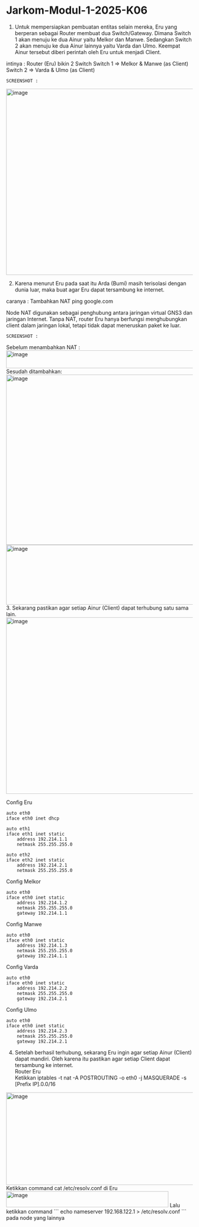 ﻿# Jarkom-Modul-1-2025-K06
1. Untuk mempersiapkan pembuatan entitas selain mereka, Eru yang berperan sebagai Router membuat dua Switch/Gateway. Dimana Switch 1 akan menuju ke dua Ainur yaitu Melkor dan Manwe. Sedangkan Switch 2 akan menuju ke dua Ainur lainnya yaitu Varda dan Ulmo. Keempat Ainur tersebut diberi perintah oleh Eru untuk menjadi Client.

intinya : 
Router (Eru) bikin 2 Switch
Switch 1 => Melkor & Manwe (as Client)
Switch 2 => Varda & Ulmo (as Client)

	SCREENSHOT : 

<img width="749" height="501" alt="image" src="https://github.com/user-attachments/assets/962767f2-dd7e-4d71-a08f-8bac84ffff9f" />


2. Karena menurut Eru pada saat itu Arda (Bumi) masih terisolasi dengan dunia luar, maka buat agar Eru dapat tersambung ke internet.

caranya : 
	Tambahkan NAT
	ping google.com

Node NAT digunakan sebagai penghubung antara jaringan virtual GNS3 dan jaringan Internet. Tanpa NAT, router Eru hanya berfungsi menghubungkan client dalam jaringan lokal, tetapi tidak dapat meneruskan paket ke luar.

	SCREENSHOT :   
Sebelum menambahkan NAT :   
<img width="711" height="48" alt="image" src="https://github.com/user-attachments/assets/027e3c63-c9a2-42de-8b1c-60e17293b446" />  
Sesudah ditambahkan:  
<img width="628" height="458" alt="image" src="https://github.com/user-attachments/assets/f5683653-35cc-4bb8-b398-62c3f9b16a4d" />  
<img width="802" height="161" alt="image" src="https://github.com/user-attachments/assets/931c63d5-64ec-4fcb-8869-104eec214794" />  
3. Sekarang pastikan agar setiap Ainur (Client) dapat terhubung satu sama lain.  
<img width="505" height="475" alt="image" src="https://github.com/user-attachments/assets/fef55ca9-6366-4417-b2fc-21631003f9f6" />  

Config Eru
```
auto eth0
iface eth0 inet dhcp

auto eth1
iface eth1 inet static
	address 192.214.1.1
	netmask 255.255.255.0

auto eth2
iface eth2 inet static
	address 192.214.2.1
	netmask 255.255.255.0
```

Config Melkor
```
auto eth0
iface eth0 inet static
	address 192.214.1.2
	netmask 255.255.255.0
	gateway 192.214.1.1
```
Config Manwe
```
auto eth0
iface eth0 inet static
	address 192.214.1.3
	netmask 255.255.255.0
	gateway 192.214.1.1
```
Config Varda
```
auto eth0
iface eth0 inet static
	address 192.214.2.2
	netmask 255.255.255.0
	gateway 192.214.2.1
```
Config Ulmo
```
auto eth0
iface eth0 inet static
	address 192.214.2.3
	netmask 255.255.255.0
	gateway 192.214.2.1
```  

4. Setelah berhasil terhubung, sekarang Eru ingin agar setiap Ainur (Client) dapat mandiri. Oleh karena itu pastikan agar setiap Client dapat tersambung ke internet.  
Router Eru  
Ketikkan iptables -t nat -A POSTROUTING -o eth0 -j MASQUERADE -s [Prefix IP].0.0/16  
<img width="810" height="249" alt="image" src="https://github.com/user-attachments/assets/cbd6790b-e927-4c51-9820-990945c40e44" />  
Ketikkan command cat /etc/resolv.conf di Eru  
<img width="438" height="43" alt="image" src="https://github.com/user-attachments/assets/6965a20f-4619-4dd8-9321-e6336ed217a8" />  
Lalu ketikkan command  
```
echo nameserver 192.168.122.1 > /etc/resolv.conf
```  
pada node yang lainnya 























